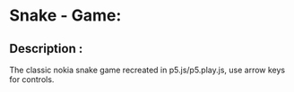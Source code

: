 # Snake - Game:
## Description :
The classic nokia snake game recreated in p5.js/p5.play.js, use arrow keys for controls.